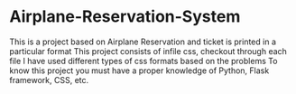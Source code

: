 # Airplane-Reservation-System
This is a project based on Airplane Reservation and ticket is printed in a particular format
This project consists of infile css, checkout through each file
I have used different types of css formats based on the problems
To know this project you must have a proper knowledge of Python, Flask framework, CSS, etc.
